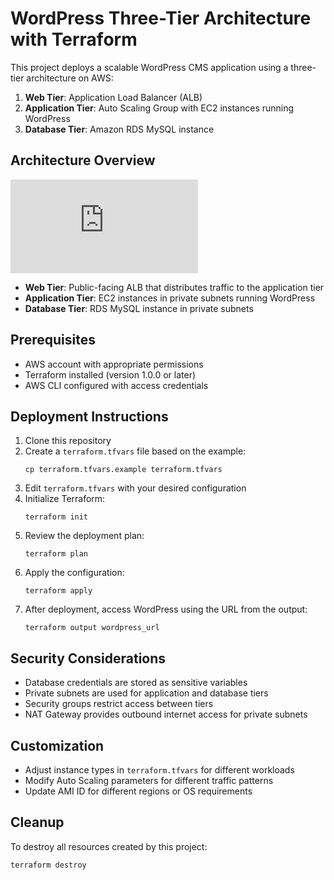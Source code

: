 # WordPress Three-Tier Architecture with Terraform

This project deploys a scalable WordPress CMS application using a three-tier architecture on AWS:

1. **Web Tier**: Application Load Balancer (ALB)
2. **Application Tier**: Auto Scaling Group with EC2 instances running WordPress
3. **Database Tier**: Amazon RDS MySQL instance

## Architecture Overview

![Three-Tier Architecture](https://d1.awsstatic.com/architecture-diagrams/ArchitectureDiagrams/three-tier-web-architecture.pdf?did=wp_card&trk=wp_card)

- **Web Tier**: Public-facing ALB that distributes traffic to the application tier
- **Application Tier**: EC2 instances in private subnets running WordPress
- **Database Tier**: RDS MySQL instance in private subnets

## Prerequisites

- AWS account with appropriate permissions
- Terraform installed (version 1.0.0 or later)
- AWS CLI configured with access credentials

## Deployment Instructions

1. Clone this repository
2. Create a `terraform.tfvars` file based on the example:
   ```
   cp terraform.tfvars.example terraform.tfvars
   ```
3. Edit `terraform.tfvars` with your desired configuration
4. Initialize Terraform:
   ```
   terraform init
   ```
5. Review the deployment plan:
   ```
   terraform plan
   ```
6. Apply the configuration:
   ```
   terraform apply
   ```
7. After deployment, access WordPress using the URL from the output:
   ```
   terraform output wordpress_url
   ```

## Security Considerations

- Database credentials are stored as sensitive variables
- Private subnets are used for application and database tiers
- Security groups restrict access between tiers
- NAT Gateway provides outbound internet access for private subnets

## Customization

- Adjust instance types in `terraform.tfvars` for different workloads
- Modify Auto Scaling parameters for different traffic patterns
- Update AMI ID for different regions or OS requirements

## Cleanup

To destroy all resources created by this project:
```
terraform destroy
```